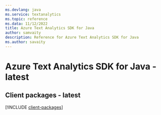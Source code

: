 ```yaml
---
ms.devlang: java
ms.service: textanalytics
ms.topic: reference
ms.data: 11/12/2022
title: Azure Text Analytics SDK for Java
author: samvaity
description: Reference for Azure Text Analytics SDK for Java
ms.author: savaity
---
```

# Azure Text Analytics SDK for Java - latest

## Client packages - latest
[!INCLUDE [client-packages](text-analytics-client-index.md)]